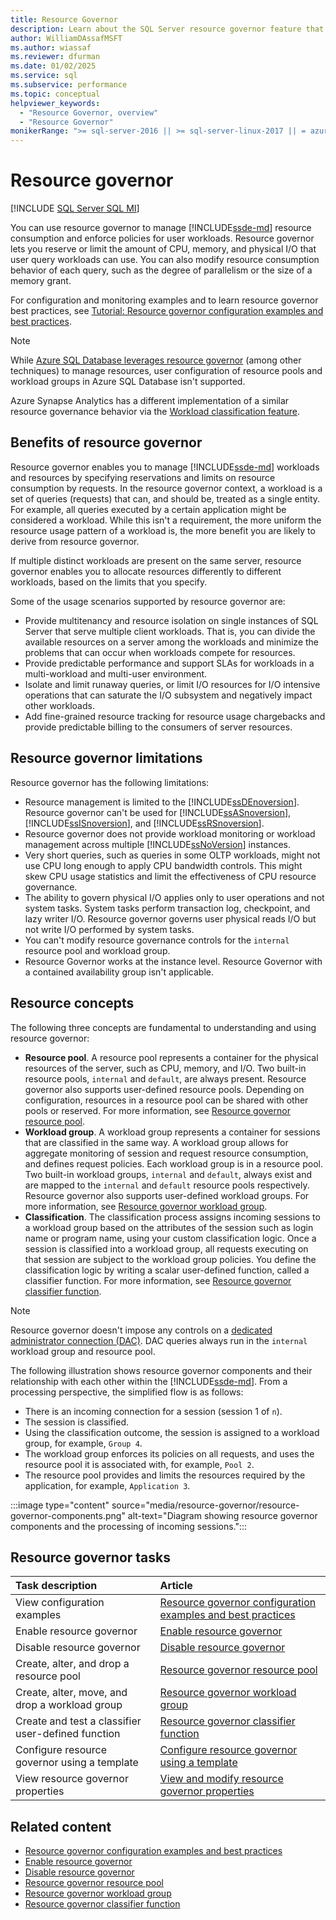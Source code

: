 ```yaml
---
title: Resource Governor
description: Learn about the SQL Server resource governor feature that limits the amount of CPU, physical I/O, and memory that query workloads can use.
author: WilliamDAssafMSFT
ms.author: wiassaf
ms.reviewer: dfurman
ms.date: 01/02/2025
ms.service: sql
ms.subservice: performance
ms.topic: conceptual
helpviewer_keywords:
  - "Resource Governor, overview"
  - "Resource Governor"
monikerRange: ">= sql-server-2016 || >= sql-server-linux-2017 || = azuresqldb-mi-current"
---
```


# Resource governor

[!INCLUDE [SQL Server SQL MI](../../includes/applies-to-version/sql-asdbmi.md)]

You can use resource governor to manage [!INCLUDE[ssde-md](../../includes/ssde-md.md)] resource consumption and enforce policies for user workloads. Resource governor lets you reserve or limit the amount of CPU, memory, and physical I/O that user query workloads can use. You can also modify resource consumption behavior of each query, such as the degree of parallelism or the size of a memory grant.

For configuration and monitoring examples and to learn resource governor best practices, see [Tutorial: Resource governor configuration examples and best practices](resource-governor-walkthrough.md).

> [!NOTE]
> While [Azure SQL Database leverages resource governor](https://azure.microsoft.com/blog/resource-governance-in-azure-sql-database/) (among other techniques) to manage resources, user configuration of resource pools and workload groups in Azure SQL Database isn't supported.
>
> Azure Synapse Analytics has a different implementation of a similar resource governance behavior via the [Workload classification feature](/azure/synapse-analytics/sql-data-warehouse/sql-data-warehouse-workload-classification).

## Benefits of resource governor

Resource governor enables you to manage [!INCLUDE[ssde-md](../../includes/ssde-md.md)] workloads and resources by specifying reservations and limits on resource consumption by requests. In the resource governor context, a workload is a set of queries (requests) that can, and should be, treated as a single entity. For example, all queries executed by a certain application might be considered a workload. While this isn't a requirement, the more uniform the resource usage pattern of a workload is, the more benefit you are likely to derive from resource governor.

If multiple distinct workloads are present on the same server, resource governor enables you to allocate resources differently to different workloads, based on the limits that you specify.

Some of the usage scenarios supported by resource governor are:

- Provide multitenancy and resource isolation on single instances of SQL Server that serve multiple client workloads. That is, you can divide the available resources on a server among the workloads and minimize the problems that can occur when workloads compete for resources.
- Provide predictable performance and support SLAs for workloads in a multi-workload and multi-user environment.
- Isolate and limit runaway queries, or limit I/O resources for I/O intensive operations that can saturate the I/O subsystem and negatively impact other workloads.
- Add fine-grained resource tracking for resource usage chargebacks and provide predictable billing to the consumers of server resources.

## Resource governor limitations

Resource governor has the following limitations:

- Resource management is limited to the [!INCLUDE[ssDEnoversion](../../includes/ssdenoversion-md.md)]. Resource governor can't be used for [!INCLUDE[ssASnoversion](../../includes/ssasnoversion-md.md)], [!INCLUDE[ssISnoversion](../../includes/ssisnoversion-md.md)], and [!INCLUDE[ssRSnoversion](../../includes/ssrsnoversion-md.md)].
- Resource governor does not provide workload monitoring or workload management across multiple [!INCLUDE[ssNoVersion](../../includes/ssnoversion-md.md)] instances.
- Very short queries, such as queries in some OLTP workloads, might not use CPU long enough to apply CPU bandwidth controls. This might skew CPU usage statistics and limit the effectiveness of CPU resource governance.
- The ability to govern physical I/O applies only to user operations and not system tasks. System tasks perform transaction log, checkpoint, and lazy writer I/O. Resource governor governs user physical reads I/O but not write I/O performed by system tasks.
- You can't modify resource governance controls for the `internal` resource pool and workload group.
- Resource Governor works at the instance level. Resource Governor with a contained availability group isn't applicable.

## Resource concepts

The following three concepts are fundamental to understanding and using resource governor:

- **Resource pool**. A resource pool represents a container for the physical resources of the server, such as CPU, memory, and I/O. Two built-in resource pools, `internal` and `default`, are always present. Resource governor also supports user-defined resource pools. Depending on configuration, resources in a resource pool can be shared with other pools or reserved. For more information, see [Resource governor resource pool](resource-governor-resource-pool.md).
- **Workload group**. A workload group represents a container for sessions that are classified in the same way. A workload group allows for aggregate monitoring of session and request resource consumption, and defines request policies. Each workload group is in a resource pool. Two built-in workload groups, `internal` and `default`, always exist and are mapped to the `internal` and `default` resource pools respectively. Resource governor also supports user-defined workload groups. For more information, see [Resource governor workload group](resource-governor-workload-group.md).
- **Classification**. The classification process assigns incoming sessions to a workload group based on the attributes of the session such as login name or program name, using your custom classification logic. Once a session is classified into a workload group, all requests executing on that session are subject to the workload group policies. You define the classification logic by writing a scalar user-defined function, called a classifier function. For more information, see [Resource governor classifier function](resource-governor-classifier-function.md).

> [!NOTE]
> Resource governor doesn't impose any controls on a [dedicated administrator connection (DAC)](../../database-engine/configure-windows/diagnostic-connection-for-database-administrators.md). DAC queries always run in the `internal` workload group and resource pool.

The following illustration shows resource governor components and their relationship with each other within the [!INCLUDE[ssde-md](../../includes/ssde-md.md)]. From a processing perspective, the simplified flow is as follows:

- There is an incoming connection for a session (session 1 of `n`).
- The session is classified.
- Using the classification outcome, the session is assigned to a workload group, for example, `Group 4`.
- The workload group enforces its policies on all requests, and uses the resource pool it is associated with, for example, `Pool 2`.
- The resource pool provides and limits the resources required by the application, for example, `Application 3`.

:::image type="content" source="media/resource-governor/resource-governor-components.png" alt-text="Diagram showing resource governor components and the processing of incoming sessions.":::

## Resource governor tasks
  
| Task description | Article |
|:--|:--|
| View configuration examples | [Resource governor configuration examples and best practices](resource-governor-walkthrough.md) |
| Enable resource governor | [Enable resource governor](enable-resource-governor.md) |
| Disable resource governor | [Disable resource governor](disable-resource-governor.md) |
| Create, alter, and drop a resource pool | [Resource governor resource pool](resource-governor-resource-pool.md) |
| Create, alter, move, and drop a workload group | [Resource governor workload group](resource-governor-workload-group.md) |
| Create and test a classifier user-defined function | [Resource governor classifier function](resource-governor-classifier-function.md) |
| Configure resource governor using a template | [Configure resource governor using a template](configure-resource-governor-using-a-template.md) |
| View resource governor properties | [View and modify resource governor properties](view-resource-governor-properties.md) |

## Related content

- [Resource governor configuration examples and best practices](resource-governor-walkthrough.md)
- [Enable resource governor](enable-resource-governor.md)
- [Disable resource governor](disable-resource-governor.md)
- [Resource governor resource pool](resource-governor-resource-pool.md)
- [Resource governor workload group](resource-governor-workload-group.md)
- [Resource governor classifier function](resource-governor-classifier-function.md)
